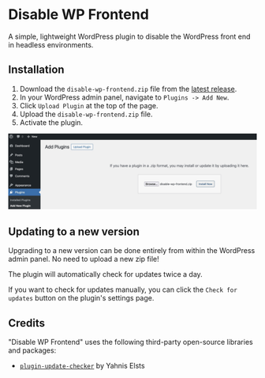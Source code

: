 # Disable WP Frontend

A simple, lightweight WordPress plugin to disable the WordPress front end in headless environments.

## Installation

1. Download the `disable-wp-frontend.zip` file from
   the [latest release](https://github.com/fabiancdng/disable-wp-frontend/releases/latest).
2. In your WordPress admin panel, navigate to `Plugins -> Add New`.
3. Click `Upload Plugin` at the top of the page.
4. Upload the `disable-wp-frontend.zip` file.
5. Activate the plugin.

![Upload Plugin](.github/media/upload-plugin-screenshot.jpg)

## Updating to a new version

Upgrading to a new version can be done entirely from within the WordPress admin panel. No need to upload a new zip file!

The plugin will automatically check for updates twice a day.

If you want to check for updates manually, you can click
the `Check for updates` button on the plugin's settings page.

## Credits

"Disable WP Frontend" uses the following third-party open-source libraries and packages:

* [`plugin-update-checker`](https://github.com/YahnisElsts/plugin-update-checker) by Yahnis Elsts